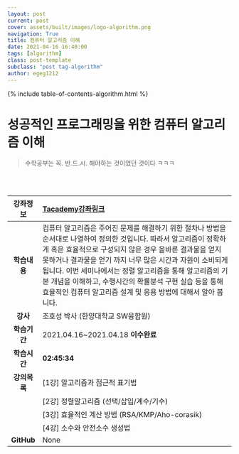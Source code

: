 ```yaml
---
layout: post
current: post
cover: assets/built/images/logo-algorithm.png
navigation: True
title: 컴퓨터 알고리즘 이해
date: 2021-04-16 16:40:00
tags: [algorithm]
class: post-template
subclass: "post tag-algorithm"
author: egeg1212
---
```


{% include table-of-contents-algorithm.html %}

# 성공적인 프로그래밍을 위한 컴퓨터 알고리즘 이해

> 수학공부는 꼭. 반.드.시. 해야하는 것이었던 것이다 ㅋㅋㅋ

<br><br>

| **강좌정보** | [Tacademy강좌링크](https://tacademy.skplanet.com/live/player/onlineLectureDetail.action)                                                                                                                                                                                                                                                                                                                                                |
| :----------: | :-------------------------------------------------------------------------------------------------------------------------------------------------------------------------------------------------------------------------------------------------------------------------------------------------------------------------------------------------------------------------------------------------------------------------------------- |
| **학습내용** | 컴퓨터 알고리즘은 주어진 문제를 해결하기 위한 절차나 방법을 순서대로 나열하여 정의한 것입니다. 따라서 알고리즘이 정확하게 혹은 효율적으로 구성되지 않은 경우 올바른 결과물을 얻지 못하거나 결과물을 얻기 까지 너무 많은 시간과 자원이 소비되게 됩니다. 이번 세미나에서는 정렬 알고리즘을 통해 알고리즘의 기본 개념을 이해하고, 수행시간의 확률분석 구현 실습 등을 통해 효율적인 컴퓨터 알고리즘 설계 및 응용 방법에 대해서 알아 봅니다. |
|   **강사**   | 조호성 박사 (한양대학교 SW융합원)                                                                                                                                                                                                                                                                                                                                                                                                       |
| **학습기간** | 2021.04.16~2021.04.18 **이수완료**                                                                                                                                                                                                                                                                                                                                                                                                      |
| **학습시간** | **02:45:34**                                                                                                                                                                                                                                                                                                                                                                                                                            |
| **강의목록** | [1강] 알고리즘과 점근적 표기법                                                                                                                                                                                                                                                                                                                                                                                                          |
|              | [2강] 정렬알고리즘 (선택/삽입/계수/기수)                                                                                                                                                                                                                                                                                                                                                                                                |
|              | [3강] 효율적인 계산 방법 (RSA/KMP/Aho-corasik)                                                                                                                                                                                                                                                                                                                                                                                          |
|              | [4강] 소수와 안전소수 생성법                                                                                                                                                                                                                                                                                                                                                                                                            |
|  **GitHub**  | None                                                                                                                                                                                                                                                                                                                                                                                                                                    |
